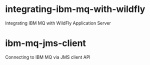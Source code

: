 # integrating-ibm-mq-with-wildfly
Integrating IBM MQ with WildFly Application Server

# ibm-mq-jms-client
Connecting to IBM MQ via JMS client API
